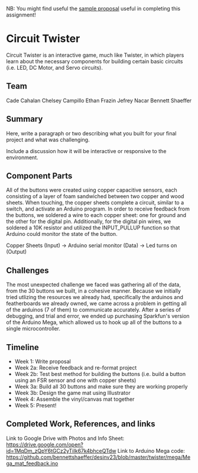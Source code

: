 NB: You might find useful the [sample proposal](http://github.com/zamfi/ucb-jacobs-creative-programming-electronics-spring-2018/blob/master/hw/sample-proposal.md) useful in completing this assignment!

# Circuit Twister

Circuit Twister is an interactive game, much like Twister, in which players learn about the necessary components for building certain basic circuits (i.e. LED, DC Motor, and Servo circuits). 

## Team

Cade Cahalan
Chelsey Campillo
Ethan Frazin
Jefrey Nacar
Bennett Shaeffer

## Summary

Here, write a paragraph or two describing what you built for your final project and what was challenging. 

Include a discussion how it will be interactive or responsive to the environment.

## Component Parts

All of the buttons were created using copper capacitive sensors, each consisting of a layer of foam sandwiched between two copper and wood sheets. When touching, the copper sheets complete a circuit, similar to a switch, and activate an Arduino program. In order to receive feedback from the buttons, we soldered a wire to each copper sheet: one for ground and the other for the digital pin. Additionally, for the digital pin wires, we soldered a 10K resistor and utilized the INPUT_PULLUP function so that Arduino could monitor the state of the button.

Copper Sheets (Input) -> Arduino serial monitor (Data) -> Led turns on (Output)

## Challenges

The most unexpected challenge we faced was gathering all of the data, from the 30 buttons we built, in a cohesive manner. Because we initially tried utlizing the resources we already had, specifically the arduinos and featherboards we already owned, we came across a problem in getting all of the arduinos (7 of them) to communicate accurately. After a series of debugging, and trial and error, we ended up purchasing Sparkfun's version of the Arduino Mega, which allowed us to hook up all of the buttons to a single microcontroller. 

## Timeline

- Week 1: Write proposal
- Week 2a: Receive feedback and re-format project 
- Week 2b: Test best method for building the buttons (i.e. build a button using an FSR sensor and one with copper sheets)
- Week 3a: Build all 30 buttons and make sure they are working properly
- Week 3b: Design the game mat using Illustrator
- Week 4: Assemble the vinyl/canvas mat together 
- Week 5: Present!

## Completed Work, References, and links

Link to Google Drive with Photos and Info Sheet: https://drive.google.com/open?id=1MqDm_zQpY6tGCz2yTiIk67k4bhceQTdw
Link to Arduino Mega code: https://github.com/bennettshaeffer/desinv23/blob/master/twister/mega/Mega_mat_feedback.ino 
